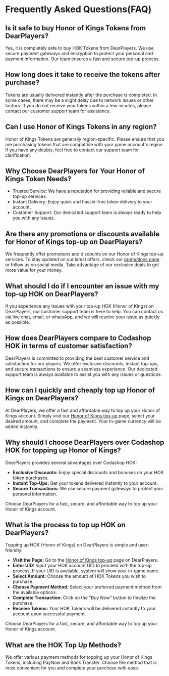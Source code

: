 # Frequently Asked Questions(FAQ)

## Is it safe to buy Honor of Kings Tokens from DearPlayers?
Yes, it is completely safe to buy HOK Tokens from DearPlayers. We use secure payment gateways and encryption to protect your personal and payment information. Our team ensures a fast and secure top-up process.

## How long does it take to receive the tokens after purchase?
Tokens are usually delivered instantly after the purchase is completed. In some cases, there may be a slight delay due to network issues or other factors. If you do not receive your tokens within a few minutes, please contact our customer support team for assistance.

## Can I use Honor of Kings Tokens in any region?
Honor of Kings Tokens are generally region-specific. Please ensure that you are purchasing tokens that are compatible with your game account's region. If you have any doubts, feel free to contact our support team for clarification.

## Why Choose DearPlayers for Your Honor of Kings Token Needs?
* Trusted Service: We have a reputation for providing reliable and secure top-up services.
* Instant Delivery: Enjoy quick and hassle-free token delivery to your account.
* Customer Support: Our dedicated support team is always ready to help you with any issues.

## Are there any promotions or discounts available for Honor of Kings top-up on DearPlayers?
We frequently offer promotions and discounts on our Honor of Kings top-up services. To stay updated on our latest offers, check our [promotions page](https://www.dearplayers.com/{{channel}}/events/honor-of-kings) or follow us on social media. Take advantage of our exclusive deals to get more value for your money.

## What should I do if I encounter an issue with my top-up HOK on DearPlayers?
If you experience any issues with your top-up HOK (Honor of Kings) on DearPlayers, our customer support team is here to help. You can contact us via live chat, email, or whatsApp, and we will resolve your issue as quickly as possible.

## How does DearPlayers compare to Codashop HOK in terms of customer satisfaction?
DearPlayers is committed to providing the best customer service and satisfaction for our players. We offer exclusive discounts, instant top-ups, and secure transactions to ensure a seamless experience. Our dedicated support team is always available to assist you with any issues or questions.

## How can I quickly and cheaply top up Honor of Kings on DearPlayers?
At DearPlayers, we offer a fast and affordable way to top up your Honor of Kings account. Simply visit our [Honor of Kings top-up](https://www.dearplayers.com/{{channel}}/products/honor-of-kings) page, select your desired amount, and complete the payment. Your in-game currency will be added instantly.

## Why should I choose DearPlayers over Codashop HOK for topping up Honor of Kings?
DearPlayers provides several advantages over Codashop HOK:

* **Exclusive Discounts:** Enjoy special discounts and bonuses on your HOK token purchases.
* **Instant Top-Ups:** Get your tokens delivered instantly to your account.
* **Secure Transactions:** We use secure payment gateways to protect your personal information.

Choose DearPlayers for a fast, secure, and affordable way to top up your Honor of Kings account.

## What is the process to top up HOK on DearPlayers?
Topping up HOK (Honor of Kings) on DearPlayers is simple and user-friendly:

* **Visit the Page:** Go to the [Honor of Kings top-up](https://www.dearplayers.com/{{channel}}/products/honor-of-kings) page on DearPlayers.
* **Enter UID:** Input your HOK account UID to proceed with the top-up process, If your UID is available, system will show your in-game name.
* **Select Amount:** Choose the amount of HOK Tokens you wish to purchase.
* **Choose Payment Method:** Select your preferred payment method from the available options.
* **Complete Transaction:** Click on the "Buy Now" button to finalize the purchase.
* **Receive Tokens:** Your HOK Tokens will be delivered instantly to your account upon successful payment.

Choose DearPlayers for a fast, secure, and affordable way to top up your Honor of Kings account.

## What are the HOK Top Up Methods?
We offer various payment methods for topping up your Honor of Kings Tokens, including PayNow and Bank Transfer. Choose the method that is most convenient for you and complete your purchase with ease.
